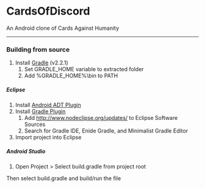 # CardsOfDiscord
An Android clone of Cards Against Humanity

---

### Building from source
1. Install [Gradle] (v2.2.1)
    1. Set GRADLE_HOME variable to extracted folder
    2. Add %GRADLE_HOME%\bin to PATH

##### Eclipse 
1. Install [Android ADT Plugin]
2. Install [Gradle Plugin]
    1. Add <http://www.nodeclipse.org/updates/> to Eclipse Software Sources
    2. Search for Gradle IDE, Enide Gradle, and Minimalist Gradle Editor
3. Import project into Eclipse

##### Android Studio
1. Open Project > Select build.gradle from project root

Then select build.gradle and build/run the file

[Android ADT Plugin]:https://developer.android.com/sdk/installing/installing-adt.html
[Gradle]:http://www.gradle.org/downloads
[Gradle Plugin]:http://www.nodeclipse.org/updates/
